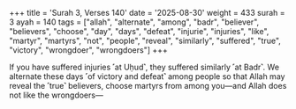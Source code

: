 +++
title = 'Surah 3, Verses 140'
date = '2025-08-30'
weight = 433
surah = 3
ayah = 140
tags = ["allah", "alternate", "among", "badr", "believer", "believers", "choose", "day", "days", "defeat", "injurie", "injuries", "like", "martyr", "martyrs", "not", "people", "reveal", "similarly", "suffered", "true", "victory", "wrongdoer", "wrongdoers"]
+++

If you have suffered injuries ˹at Uḥud˺, they suffered similarly ˹at Badr˺. We alternate these days ˹of victory and defeat˺ among people so that Allah may reveal the ˹true˺ believers, choose martyrs from among you—and Allah does not like the wrongdoers—